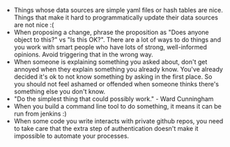 - Things whose data sources are simple yaml files or hash tables are nice.
    Things that make it hard to programmatically update their data sources are
    not nice :(
- When proposing a change, phrase the proposition as "Does anyone object to
    this?" vs "Is this OK?". There are a lot of ways to do things and you work
    with smart people who have lots of strong, well-informed opinions. Avoid
    triggering that in the wrong way.
- When someone is explaining something you asked about, don't get annoyed when
    they explain something you already know. You've already decided it's ok to
    not know something by asking in the first place. So you should not feel
    ashamed or offended when someone thinks there's something else you don't
    know.
- "Do the simplest thing that could possibly work." - Ward Cunningham
- When you build a command line tool to do something, it means it can be run
    from jenkins :)
- When some code you write interacts with private github repos, you need to
    take care that the extra step of authentication doesn't make it impossible
    to automate your processes.
